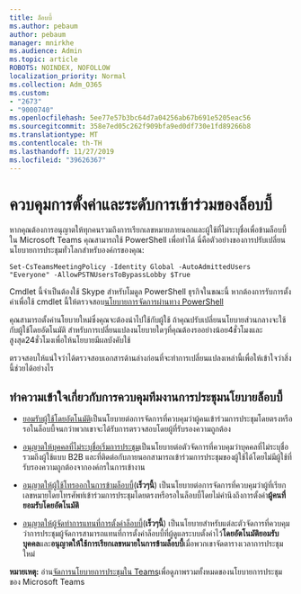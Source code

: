 ```yaml
---
title: ล็อบบี้
ms.author: pebaum
author: pebaum
manager: mnirkhe
ms.audience: Admin
ms.topic: article
ROBOTS: NOINDEX, NOFOLLOW
localization_priority: Normal
ms.collection: Adm_O365
ms.custom:
- "2673"
- "9000740"
ms.openlocfilehash: 5ee77e57b3bc64d7a04256ab67b691e5205eac56
ms.sourcegitcommit: 358e7ed05c262f909bfa9ed0df730e1fd89266b8
ms.translationtype: MT
ms.contentlocale: th-TH
ms.lasthandoff: 11/27/2019
ms.locfileid: "39626367"
---
```

# <a name="control-lobby-settings-and-level-of-participation"></a>ควบคุมการตั้งค่าและระดับการเข้าร่วมของล็อบบี้

หากคุณต้องการอนุญาตให้ทุกคนรวมถึงการเรียกเลขหมายภายนอกและผู้ใช้ที่ไม่ระบุชื่อเพื่อข้ามล็อบบี้ใน Microsoft Teams คุณสามารถใช้ PowerShell เพื่อทำได้ นี่คือตัวอย่างของการปรับเปลี่ยนนโยบายการประชุมทั่วโลกสำหรับองค์กรของคุณ:

`Set-CsTeamsMeetingPolicy -Identity Global -AutoAdmittedUsers "Everyone" -AllowPSTNUsersToBypassLobby $True`

Cmdlet นี้จำเป็นต้องใช้ Skype สำหรับโมดูล PowerShell ธุรกิจในขณะนี้ หากต้องการรับการตั้งค่าเพื่อใช้ cmdlet นี้ให้ตรวจสอบ[นโยบายการจัดการผ่านทาง PowerShell](https://docs.microsoft.com/microsoftteams/teams-powershell-overview#managing-policies-via-powershell)

คุณสามารถตั้งค่านโยบายใหม่ซึ่งคุณจะต้องนำไปใช้กับผู้ใช้ ถ้าคุณปรับเปลี่ยนนโยบายส่วนกลางจะใช้กับผู้ใช้โดยอัตโนมัติ สำหรับการเปลี่ยนแปลงนโยบายใดๆที่คุณต้องรออย่างน้อย4ชั่วโมงและสูงสุด24ชั่วโมงเพื่อให้นโยบายมีผลบังคับใช้

ตรวจสอบให้แน่ใจว่าได้ตรวจสอบเอกสารด้านล่างก่อนที่จะทำการเปลี่ยนแปลงเหล่านี้เพื่อให้เข้าใจว่าสิ่งนี้ช่วยได้อย่างไร

## <a name="understanding-teams-meeting-lobby-policy-controls"></a>ทำความเข้าใจเกี่ยวกับการควบคุมทีมงานการประชุมนโยบายล็อบบี้

- [ยอมรับผู้ใช้โดยอัตโนมัติ](https://docs.microsoft.com/microsoftteams/meeting-policies-in-teams#automatically-admit-people)เป็นนโยบายต่อการจัดการที่ควบคุมว่าผู้คนเข้าร่วมการประชุมโดยตรงหรือรอในล็อบบี้จนกว่าพวกเขาจะได้รับการตรวจสอบโดยผู้ที่รับรองความถูกต้อง

- [อนุญาตให้บุคคลที่ไม่ระบุชื่อเริ่มการประชุม](https://docs.microsoft.com/microsoftteams/meeting-policies-in-teams#allow-anonymous-people-to-start-a-meeting)เป็นนโยบายต่อตัวจัดการที่ควบคุมว่าบุคคลที่ไม่ระบุชื่อรวมถึงผู้ใช้แบบ B2B และที่ติดต่อกับภายนอกสามารถเข้าร่วมการประชุมของผู้ใช้ได้โดยไม่มีผู้ใช้ที่รับรองความถูกต้องจากองค์กรในการเข้างาน

- [อนุญาตให้ผู้ใช้โทรออกในการข้ามล็อบบี้](https://docs.microsoft.com/microsoftteams/meeting-policies-in-teams#allow-dial-in-users-to-bypass-the-lobby-coming-soon)(**เร็วๆนี้**) เป็นนโยบายต่อการจัดการที่ควบคุมว่าผู้ที่เรียกเลขหมายโดยโทรศัพท์เข้าร่วมการประชุมโดยตรงหรือรอในล็อบบี้โดยไม่คำนึงถึงการตั้งค่า**ผู้คนที่ยอมรับโดยอัตโนมัติ**

- [อนุญาตให้ผู้จัดทำการแทนที่การตั้งค่าล็อบบี้](https://docs.microsoft.com/microsoftteams/meeting-policies-in-teams#allow-organizers-to-override-lobby-settings-coming-soon)(**เร็วๆนี้**) เป็นนโยบายสำหรับแต่ละตัวจัดการที่ควบคุมว่าการประชุมผู้จัดการสามารถแทนที่การตั้งค่าล็อบบี้ที่ผู้ดูแลระบบตั้งค่าไว้**โดยอัตโนมัติยอมรับบุคคล**และ**อนุญาตให้ใช้การเรียกเลขหมายในการข้ามล็อบบี้**เมื่อพวกเขาจัดตารางเวลาการประชุมใหม่

**หมายเหตุ:** อ่าน[จัดการนโยบายการประชุมใน Teams](https://docs.microsoft.com/microsoftteams/meeting-policies-in-teams)เพื่อดูภาพรวมทั้งหมดของนโยบายการประชุมของ Microsoft Teams
